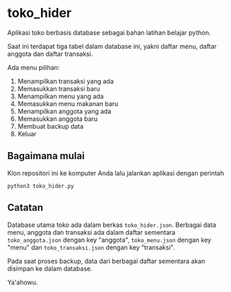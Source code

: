 # toko_hider

Aplikasi toko berbasis database sebagai bahan latihan belajar python.

Saat ini terdapat tiga tabel dalam database ini, yakni daftar menu, daftar anggota dan daftar transaksi.

Ada menu pilihan:
1. Menampilkan transaksi yang ada
2. Memasukkan transaksi baru
3. Menampilkan menu yang ada
4. Memasukkan menu makanan baru
5. Menampilkan anggota yang ada
6. Memasukkan anggota baru
7. Membuat backup data 
8. Keluar


## Bagaimana mulai

Klon repositori ini ke komputer Anda lalu jalankan aplikasi dengan perintah
```
python3 toko_hider.py
```


## Catatan

Database utama toko ada dalam berkas `toko_hider.json`. Berbagai data menu, anggota dan transaksi ada dalam daftar sementara `toko_anggota.json` dengan key "anggota", `toko_menu.json` dengan key "menu" dan `toko_transaksi.json` dengan key "transaksi".

Pada saat proses backup, data dari berbagai daftar sementara akan disimpan ke dalam database.

Ya'ahowu.


